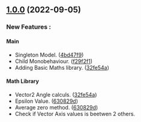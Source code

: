 ## [1.0.0](https://github.com/NazioLT/NZCore) (2022-09-05)


### New Features :

#### Main

* Singleton Model. ([4bd47f9](https://github.com/NazioLT/NZCore/commit/4bd47f984792e7fdb75d74b28b530e73e3c865c3))
* Child Monobehaviour. ([f29f2f1](https://github.com/NazioLT/NZCore/commit/f29f2f141f031dd9b24ee135425399ea1b110ce2))
* Adding Basic Maths library. ([32fe54a](https://github.com/NazioLT/NZCore/commit/f29f2f141f031dd9b24ee135425399ea1b110ce2))

#### Math Library

* Vector2 Angle calculs. ([32fe54a](https://github.com/NazioLT/NZCore/commit/f29f2f141f031dd9b24ee135425399ea1b110ce2))
* Epsilon Value. ([630829d](https://github.com/NazioLT/NZCore/commit/630829d3267bf617d7b0e349b061f5d9e2f008cb))
* Average zero method. ([630829d](https://github.com/NazioLT/NZCore/commit/630829d3267bf617d7b0e349b061f5d9e2f008cb))
* Check if Vector Axis values is beetwen 2 others. 